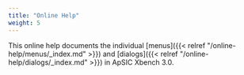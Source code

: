 ```yaml
---
title: "Online Help"
weight: 5
---
```


This online help documents the individual [menus]({{< relref "/online-help/menus/_index.md" >}}) and 
[dialogs]({{< relref "/online-help/dialogs/_index.md" >}}) in ApSIC Xbench 3.0.